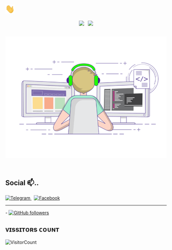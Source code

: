 ## <img src="gifs/Hi.gif" width="29px"> 



<div align="center">   
    <img src="https://github-readme-stats.vercel.app/api/top-langs/?username=TEAM-DLK&layout=compact&theme=react"/>
    &nbsp;
    <img height="165px" src="https://github-readme-stats.vercel.app/api?username=TEAM-DLK&count_private=true&show_icons=true&custom_title=Github%20Stats&hide=issues&theme=react"/>
</div>

<br>
 
  

 ​<img src="gifs/DOOZY 1.gif" alt="coding ?"> 
 
  
  
  
 ​</div>
 
 
  
## Social 📫..


<a href="https://t.me/DLKDevelopers">
<img alt="Telegram" 
src="https://img.shields.io/badge/Telegram-2CA5E0?style=for-the-badge&logo=telegram&logoColor=white">
    </a>
    &nbsp;
<a href="https://facebook.com/DHANANJAYA.MADHUSHANKA.0">
<img alt="Facebook" 
src="https://img.shields.io/badge/Instagram-%23E4405F.svg?style=for-the-badge&logo=Instagram&logoColor=white">
    </a>
</div>






___
 


 
-​ [![​GitHub followers​](https://img.shields.io/github/followers/TEAM-DLK.svg?style=social&label=Follow&maxAge=2592000)](https://github.com/TEAM-DLK?tab=followers) 








 
 ## ᴠɪssɪᴛᴏʀs ᴄᴏᴜɴᴛ
 ​![​VisitorCount​](https://profile-counter.glitch.me/{TEAM-DLK}/count.svg)
